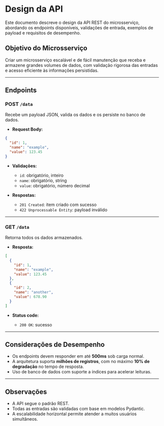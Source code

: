 # Design da API

Este documento descreve o design da API REST do microsserviço, abordando os endpoints disponíveis, validações de entrada, exemplos de payload e requisitos de desempenho.

## Objetivo do Microsserviço

Criar um microsserviço escalável e de fácil manutenção que receba e armazene grandes volumes de dados, com validação rigorosa das entradas e acesso eficiente às informações persistidas.

---

## Endpoints

### POST `/data`

Recebe um payload JSON, valida os dados e os persiste no banco de dados.

* **Request Body:**

```json
{
  "id": 1,
  "name": "example",
  "value": 123.45
}
```

* **Validações:**

  * `id`: obrigatório, inteiro
  * `name`: obrigatório, string
  * `value`: obrigatório, número decimal

* **Respostas:**

  * `201 Created`: item criado com sucesso
  * `422 Unprocessable Entity`: payload inválido

---

### GET `/data`

Retorna todos os dados armazenados.

* **Resposta:**

```json
[
  {
    "id": 1,
    "name": "example",
    "value": 123.45
  },
  {
    "id": 2,
    "name": "another",
    "value": 678.90
  }
]
```

* **Status code:**

  * `200 OK`: sucesso

---

## Considerações de Desempenho

* Os endpoints devem responder em até **500ms** sob carga normal.
* A arquitetura suporta **milhões de registros**, com no máximo **10% de degradação** no tempo de resposta.
* Uso de banco de dados com suporte a índices para acelerar leituras.

---

## Observações

* A API segue o padrão REST.
* Todas as entradas são validadas com base em modelos Pydantic.
* A escalabilidade horizontal permite atender a muitos usuários simultâneos.
